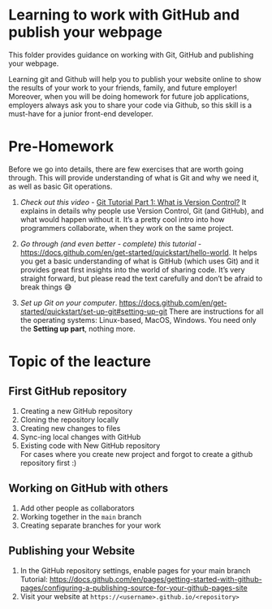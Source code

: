 # Learning to work with GitHub and publish your webpage

This folder provides guidance on working with Git, GitHub and publishing your webpage.

Learning git and Github will help you to publish your website online to show the results of your work to your friends, family, and future employer! Moreover, when you will be doing homework for future job applications, employers always ask you to share your code via Github, so this skill is a must-have for a junior front-end developer.

# Pre-Homework

Before we go into details, there are few exercises that are worth going through. 
This will provide understanding of what is Git and why we need it, as well as basic Git operations.

1. *Check out this video* - [Git Tutorial Part 1: What is Version Control?](https://www.youtube.com/watch?v=9GKpbI1siow) It explains in details why people use Version Control, Git (and GitHub), and what would happen without it. It’s a pretty cool intro into how programmers collaborate, when they work on the same project.

2. *Go through (and even better - complete) this tutorial* - https://docs.github.com/en/get-started/quickstart/hello-world. It helps you get a basic understanding of what is GitHub (which uses Git) and it provides great first insights into the world of sharing code. It’s very straight forward, but please read the text carefully and don’t be afraid to break things :sweat_smile:

3. *Set up Git on your computer*. https://docs.github.com/en/get-started/quickstart/set-up-git#setting-up-git There are instructions for all the operating systems: Linux-based, MacOS, Windows. You need only the **Setting up part**, nothing more.


# Topic of the leacture

## First GitHub repository
1. Creating a new GitHub repository
2. Cloning the repository locally
3. Creating new changes to files
4. Sync-ing local changes with GitHub
5. Existing code with New GitHub repository<br>
   For cases where you create new project and forgot to create a github repository first :)

## Working on GitHub with others
1. Add other people as collaborators
2. Working together in the `main` branch
3. Creating separate branches for your work


## Publishing your Website
1. In the GitHub repository settings, enable pages for your main branch<br>
   Tutorial: https://docs.github.com/en/pages/getting-started-with-github-pages/configuring-a-publishing-source-for-your-github-pages-site
2. Visit your website at ```https://<username>.github.io/<repository>```

